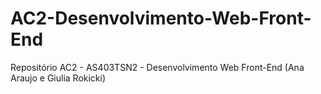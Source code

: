 # AC2-Desenvolvimento-Web-Front-End
Repositório AC2 - AS403TSN2 - Desenvolvimento Web Front-End (Ana Araujo e Giulia Rokicki)
